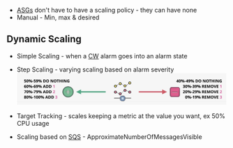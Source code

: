 - [ASGs](Auto%20Scaling%20Groups.md) don't have to have a scaling policy - they can have none
- Manual - Min, max & desired

## Dynamic Scaling
- Simple Scaling - when a [CW](../../../Messages-Logs/CW/CW.md) alarm goes into an alarm state
  
- Step Scaling - varying scaling based on alarm severity
![Pasted image 20250415202834.png](_atts/Pasted%20image%2020250415202834.png)

- Target Tracking - scales keeping a metric at the value you want, ex 50% CPU usage
  
- Scaling based on [SQS](../../../Messages-Logs/SQS.md) - ApproximateNumberOfMessagesVisible